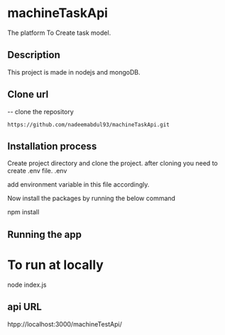 # machineTaskApi
The platform To Create task model.

## Description

This project is made in nodejs and mongoDB.

## Clone url

-- clone the repository

`https://github.com/nadeemabdul93/machineTaskApi.git`

## Installation process

Create project directory and clone the project. after cloning you need to create .env file.
.env

add environment variable in this file accordingly.

Now install the packages by running the below command

npm install

## Running the app

# To run at locally

node index.js

## api URL
htpp://localhost:3000/machineTestApi/